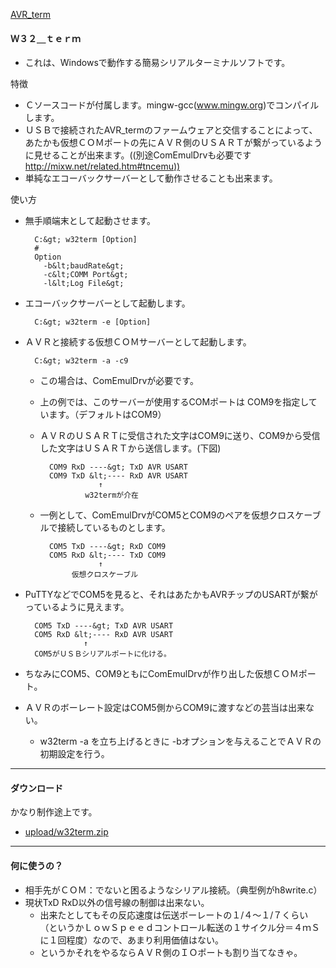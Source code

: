 ﻿[AVR_term](AVR_term.md) 

#### Ｗ３２＿ｔｅｒｍ

- これは、Windowsで動作する簡易シリアルターミナルソフトです。

<!-- dummy comment line for breaking list -->

特徴
- Ｃソースコードが付属します。mingw-gcc(www.mingw.org)でコンパイルします。
- ＵＳＢで接続されたAVR_termのファームウェアと交信することによって、あたかも仮想ＣＯＭポートの先にＡＶＲ側のＵＳＡＲＴが繋がっているように見せることが出来ます。((別途ComEmulDrvも必要です [http://mixw.net/related.htm#tncemu))](http://mixw.net/related.htm#tncemu%29%29) 
- 単純なエコーバックサーバーとして動作させることも出来ます。

<!-- dummy comment line for breaking list -->

使い方
- 無手順端末として起動させます。

		C:&gt; w32term [Option]
		#
		Option
		  -b&lt;baudRate&gt;
		  -c&lt;COMM Port&gt;
		  -l&lt;Log File&gt;
- エコーバックサーバーとして起動します。

		C:&gt; w32term -e [Option]
- ＡＶＲと接続する仮想ＣＯＭサーバーとして起動します。

		C:&gt; w32term -a -c9
    - この場合は、ComEmulDrvが必要です。
    - 上の例では、このサーバーが使用するCOMポートは COM9を指定しています。（デフォルトはCOM9）
    - ＡＶＲのＵＳＡＲＴに受信された文字はCOM9に送り、COM9から受信した文字はＵＳＡＲＴから送信します。(下図)
    
    		COM9 RxD ----&gt; TxD AVR USART
    		COM9 TxD &lt;---- RxD AVR USART
    		           ↑
    		        w32termが介在
    - 一例として、ComEmulDrvがCOM5とCOM9のペアを仮想クロスケーブルで接続しているものとします。
    
    		COM5 TxD ----&gt; RxD COM9
    		COM5 RxD &lt;---- TxD COM9
    		           ↑
    		     仮想クロスケーブル
- PuTTYなどでCOM5を見ると、それはあたかもAVRチップのUSARTが繋がっているように見えます。

		COM5 TxD ----&gt; TxD AVR USART
		COM5 RxD &lt;---- RxD AVR USART
		           ↑
		COM5がＵＳＢシリアルポートに化ける。
- ちなみにCOM5、COM9ともにComEmulDrvが作り出した仮想ＣＯＭポート。
- ＡＶＲのボーレート設定はCOM5側からCOM9に渡すなどの芸当は出来ない。
    - w32term -a を立ち上げるときに -b<baudRate>オプションを与えることでＡＶＲの初期設定を行う。

<!-- dummy comment line for breaking list -->


- - - -
#### ダウンロード
かなり制作途上です。
- [upload/w32term.zip](https://github.com/iruka-/ATMEL_AVR/blob/master/web/upload/w32term.zip) 

<!-- dummy comment line for breaking list -->


- - - -
#### 何に使うの？
- 相手先がＣＯＭ：でないと困るようなシリアル接続。（典型例がh8write.c）
- 現状TxD RxD以外の信号線の制御は出来ない。
    - 出来たとしてもその反応速度は伝送ボーレートの１/４〜１/７くらい（というかＬｏｗＳｐｅｅｄコントロール転送の１サイクル分＝４ｍＳに１回程度）なので、あまり利用価値はない。
    - というかそれをやるならＡＶＲ側のＩＯポートも割り当てなきゃ。

